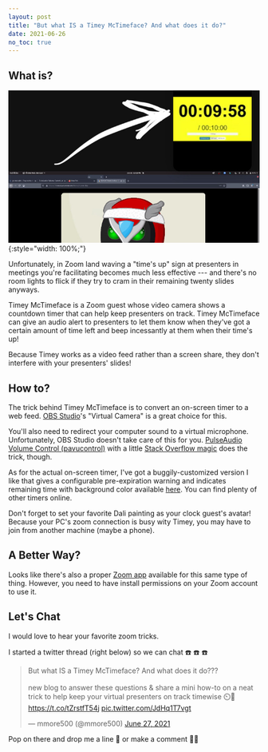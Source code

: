```yaml
---
layout: post
title: "But what IS a Timey McTimeface? And what does it do?"
date: 2021-06-26
no_toc: true
---
```


## What is?

![zoom screenshot showing timey mctimeface as a video guest](/resources/timey-mctimeface-screenshot.jpeg){:style="width: 100%;"}

Unfortunately, in Zoom land waving a "time's up" sign at presenters in meetings you're facilitating becomes much less effective --- and there's no room lights to flick if they try to cram in their remaining twenty slides anyways.

Timey McTimeface is a Zoom guest whose video camera shows a countdown timer that can help keep presenters on track.
Timey McTimeface can give an audio alert to presenters to let them know when they've got a certain amount of time left and beep incessantly at them when their time's up!

Because Timey works as a video feed rather than a screen share, they don't interfere with your presenters' slides!

## How to?

The trick behind Timey McTimeface is to convert an on-screen timer to a web feed.
[OBS Studio](https://obsproject.com/)'s "Virtual Camera" is a great choice for this.

You'll also need to redirect your computer sound to a virtual microphone.
Unfortunately, OBS Studio doesn't take care of this for you.
[PulseAudio Volume Control (pavucontrol)](https://freedesktop.org/software/pulseaudio/pavucontrol/) with a little [Stack Overflow magic](https://unix.stackexchange.com/a/584412) does the trick, though.

As for the actual on-screen timer, I've got a buggily-customized version I like that gives a configurable pre-expiration warning and indicates remaining time with background color available [here](http://mmore500.com/timeymctimeface/).
You can find plenty of other timers online.

Don't forget to set your favorite Dali painting as your clock guest's avatar!
Because your PC's zoom connection is busy wity Timey, you may have to join from another machine (maybe a phone).

## A Better Way?

Looks like there's also a proper [Zoom app](https://marketplace.zoom.us/apps/3Jdbzv64QnKYAT911tlV9Q) available for this same type of thing.
However, you need to have install permissions on your Zoom account to use it.

## Let's Chat

I would love to hear your favorite zoom tricks.

I started a twitter thread (right below) so we can chat :phone: :phone: :phone:

<blockquote class="twitter-tweet"><p lang="en" dir="ltr">But what IS a Timey McTimeface? And what does it do???<br><br>new blog to answer these questions &amp; share a mini how-to on a neat trick to help keep your virtual presenters on track timewise ⏲️🤷<a href="https://t.co/tZrstfT54j">https://t.co/tZrstfT54j</a> <a href="https://t.co/JdHq1T7vgt">pic.twitter.com/JdHq1T7vgt</a></p>&mdash; mmore500 (@mmore500) <a href="https://twitter.com/mmore500/status/1408981115935801344?ref_src=twsrc%5Etfw">June 27, 2021</a></blockquote>
<script async src="https://platform.twitter.com/widgets.js" charset="utf-8"></script>

Pop on there and drop me a line :fishing_pole_and_fish: or make a comment :raising_hand_woman:
